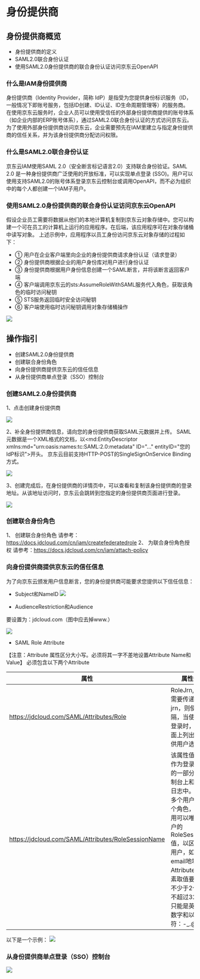 # 身份提供商

## 身份提供商概览

- 身份提供商的定义
- SAML2.0联合身份认证
- 使用SAML2.0身份提供商的联合身份认证访问京东云OpenAPI

### 什么是IAM身份提供商

身份提供商（Identity Provider，简称 IdP）是指受为您提供身份标识服务（ID，一般情况下即账号服务，包括ID创建、ID认证、ID生命周期管理等）的服务商。
在使用京东云服务时，企业人员可以使用受信任的外部身份提供商提供的账号体系（如企业内部的ERP账号体系），通过SAML2.0联合身份认证的方式访问京东云。为了使用外部身份提供商访问京东云，企业需要预先在IAM里建立与指定身份提供商的信任关系，并为该身份提供商分配访问权限。

### 什么是SAML2.0联合身份认证

京东云IAM使用SAML 2.0（安全断言标记语言2.0）支持联合身份验证。SAML 2.0 是一种身份提供商广泛使用的开放标准，可以实现单点登录 (SSO)。用户可以使用支持SAML2.0的账号体系登录京东云控制台或调用OpenAPI，而不必为组织中的每个人都创建一个IAM子用户。

### 使用SAML2.0身份提供商的联合身份认证访问京东云OpenAPI

假设企业员工需要将数据从他们的本地计算机复制到京东云对象存储中。您可以构建一个可在员工的计算机上运行的应用程序。在后端，该应用程序可在对象存储桶中读写对象。
上述示例中，应用程序以员工身份访问京东云对象存储的过程如下：
- ①	用户在企业客户端里向企业的身份提供商请求身份认证（请求登录）
- ②	身份提供商根据企业的用户身份库对用户进行身份认证
- ③	身份提供商根据用户身份信息创建一个SAML断言，并将该断言返回客户端
- ④	客户端调用京东云的sts:AssumeRoleWithSAML服务代入角色，获取该角色的临时访问秘钥
- ⑤	STS服务返回临时安全访问秘钥
- ⑥	客户端使用临时访问秘钥调用对象存储桶操作

![](../../../../image/IAM/IdP-management/idpprovider1.jpg)

## 操作指引

- 创建SAML2.0身份提供商
- 创建联合身份角色
- 向身份提供商提供京东云的信任信息
- 从身份提供商单点登录（SSO）控制台

### 创建SAML2.0身份提供商

1、点击创建身份提供商

![](../../../../image/IAM/IdP-management/idpprovider2.jpg)

2、补全身份提供商信息，请向您的身份提供商获取SAML元数据并上传。
SAML元数据是一个XML格式的文档，以<md:EntityDescriptor xmlns:md="urn:oasis:names:tc:SAML:2.0:metadata" ID="…" entityID="您的IdP标识">开头。
京东云目前支持HTTP-POST的SingleSignOnService Binding方式。

![](../../../../image/IAM/IdP-management/idpprovider3.jpg)

3、创建完成后，在身份提供商的详情页中，可以查看和复制该身份提供商的登录地址。从该地址访问时，京东云会跳转到您指定的身份提供商页面进行登录。

![](../../../../image/IAM/IdP-management/idpprovider4.jpg)

### 创建联合身份角色

1、	创建联合身份角色
请参考：https://docs.jdcloud.com/cn/iam/createfederatedrole
2、	为联合身份角色授权
请参考：https://docs.jdcloud.com/cn/iam/attach-policy

### 向身份提供商提供京东云的信任信息

为了向京东云颁发用户信息断言，您的身份提供商可能要求您提供以下信任信息：
- Subject和NameID
![](../../../../image/IAM/IdP-management/idpprovider5.jpg)

- AudienceRestriction和Audience

要设置为：jdcloud.com（图中应去掉www.）

![](../../../../image/IAM/IdP-management/idpprovider6.jpg)

- SAML Role Attribute

【注意：Attribute 属性区分大小写。必须将其一字不差地设置Attribute Name和Value】
必须包含以下两个Attribute

| 属性     | 属性值格式                                                         |
| -------- | ------------------------------------------------------------ |
| https://jdcloud.com/SAML/Attributes/Role             | RoleJrn,IdPJrn若需要传递多个角色jrn，则使用";"分隔，当使用控制台登录时，将会在界面上列出所有角色供用户选择 |
| https://jdcloud.com/SAML/Attributes/RoleSessionName  | 该属性值将被用来作为登录用户信息的一部分显示在控制台上和操作审计日志中。如果您有多个用户使用同一个角色，请确保使用可以唯一标识用户的RoleSessionName值，以区分不同的用户，如员工ID、email地址等。其AttributeValue元素取值要求：长度不少于2个字符且不超过32个字符，只能是英文字母、数字和以下特殊字符：-_.@=  |

以下是一个示例：
![](../../../../image/IAM/IdP-management/idpprovider7.jpg)

### 从身份提供商单点登录（SSO）控制台

![](../../../../image/IAM/IdP-management/idpprovider8.jpg)
